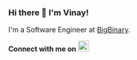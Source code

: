 ### Hi there 👋 I'm Vinay!
I'm a Software Engineer at [BigBinary](https://www.bigbinary.com). 
<br/>

**Connect with me on**
[<img alt="vinay0x | LinkedIn" width="22px" src="https://cdn.jsdelivr.net/npm/simple-icons@v3/icons/linkedin.svg" />](https://www.linkedin.com/in/vinay-chandran-00b84a46/)
<br/><br/>
